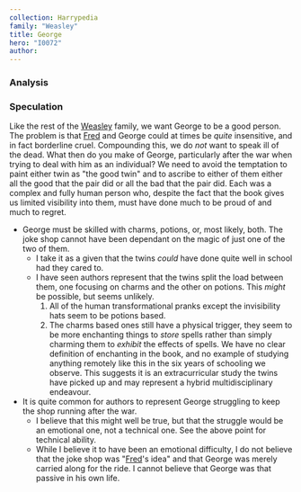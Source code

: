 ```yaml
---
collection: Harrypedia
family: "Weasley"
title: George
hero: "I0072"
author: 
---
```



### Analysis


### Speculation

Like the rest of the [Weasley] family, we want George to be a good person.  The problem is that [Fred] and George could at times be *quite* insensitive, and in fact borderline cruel.  Compounding this, we do *not* want to speak ill of the dead.  What then do you make of George, particularly after the war when trying to deal with him as an individual?  We need to avoid the temptation to paint either twin as "the good twin" and to ascribe to either of them either all the good that the pair did or all the bad that the pair did.  Each was a complex and fully human person who, despite the fact that the book gives us limited visibility into them, must have done much to be proud of and much to regret. 

* George must be skilled with charms, potions, or, most likely, both.  The joke shop cannot have been dependant on the magic of just one of the two of them.  
  * I take it as a given that the twins *could* have done quite well in school had they cared to.
  * I have seen authors represent that the twins split the load between them, one focusing on charms and the other on potions.  This *might* be possible, but seems unlikely.  
    1. All of the human transformational pranks except the invisibility hats seem to be potions based.
    1. The charms based ones still have a physical trigger, they seem to be more enchanting things to *store* spells rather than simply charming them to *exhibit* the effects of spells.  We have no clear definition of enchanting in the book, and no example of studying anything remotely like this in the six years of schooling we observe.  This suggests it is an extracurricular study the twins have picked up and may represent a hybrid multidisciplinary endeavour. 
* It is quite common for authors to represent George struggling to keep the shop running after the war.  
  * I believe that this might well be true, but that the struggle would be an emotional one, not a technical one.  See the above point for technical ability.  
  * While I believe it to have been an emotional difficulty, I do not believe that the joke shop was "[Fred]'s idea" and that George was merely carried along for the ride.  I cannot believe that George was that passive in his own life.  


[Fred]: /harrypedia/people/weasley/fred/

[Weasley]: /harrypedia/people/weasley/
